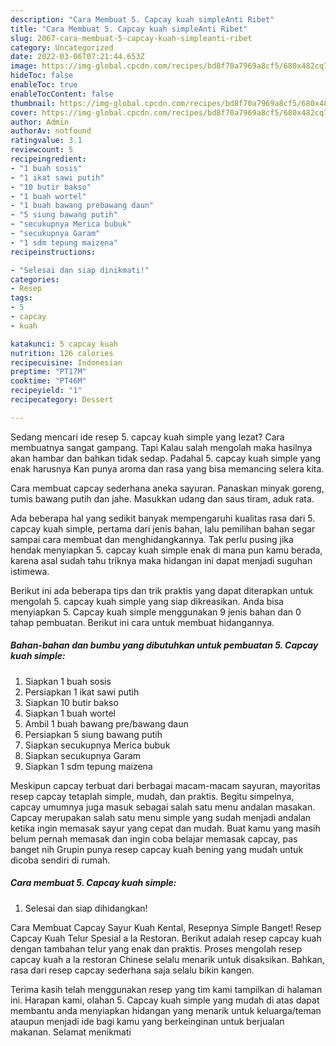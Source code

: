 ```yaml
---
description: "Cara Membuat 5. Capcay kuah simpleAnti Ribet"
title: "Cara Membuat 5. Capcay kuah simpleAnti Ribet"
slug: 2067-cara-membuat-5-capcay-kuah-simpleanti-ribet
category: Uncategorized
date: 2022-03-06T07:21:44.653Z
image: https://img-global.cpcdn.com/recipes/bd8f70a7969a8cf5/680x482cq70/5-capcay-kuah-simple-foto-resep-utama.jpg
hideToc: false
enableToc: true
enableTocContent: false
thumbnail: https://img-global.cpcdn.com/recipes/bd8f70a7969a8cf5/680x482cq70/5-capcay-kuah-simple-foto-resep-utama.jpg
cover: https://img-global.cpcdn.com/recipes/bd8f70a7969a8cf5/680x482cq70/5-capcay-kuah-simple-foto-resep-utama.jpg
author: Admin
authorAv: notfound
ratingvalue: 3.1
reviewcount: 5
recipeingredient:
- "1 buah sosis"
- "1 ikat sawi putih"
- "10 butir bakso"
- "1 buah wortel"
- "1 buah bawang prebawang daun"
- "5 siung bawang putih"
- "secukupnya Merica bubuk"
- "secukupnya Garam"
- "1 sdm tepung maizena"
recipeinstructions:

- "Selesai dan siap dinikmati!"
categories:
- Resep
tags:
- 5
- capcay
- kuah

katakunci: 5 capcay kuah 
nutrition: 126 calories
recipecuisine: Indonesian
preptime: "PT17M"
cooktime: "PT46M"
recipeyield: "1"
recipecategory: Dessert

---
```



Sedang mencari ide resep 5. capcay kuah simple yang lezat? Cara membuatnya sangat gampang. Tapi Kalau salah mengolah maka hasilnya akan hambar dan bahkan tidak sedap. Padahal 5. capcay kuah simple yang enak harusnya Kan punya aroma dan rasa yang bisa memancing selera kita.


Cara membuat capcay sederhana aneka sayuran. Panaskan minyak goreng, tumis bawang putih dan jahe. Masukkan udang dan saus tiram, aduk rata.

Ada beberapa hal yang sedikit banyak mempengaruhi kualitas rasa dari 5. capcay kuah simple, pertama dari jenis bahan, lalu pemilihan bahan segar sampai cara membuat dan menghidangkannya. Tak perlu pusing jika hendak menyiapkan 5. capcay kuah simple enak di mana pun kamu berada, karena asal sudah tahu triknya maka hidangan ini dapat menjadi suguhan istimewa.


Berikut ini ada beberapa tips dan trik praktis yang dapat diterapkan untuk mengolah 5. capcay kuah simple yang siap dikreasikan. Anda bisa menyiapkan 5. Capcay kuah simple menggunakan 9 jenis bahan dan 0 tahap pembuatan. Berikut ini cara untuk membuat hidangannya.

<!--inarticleads1-->

##### Bahan-bahan dan bumbu yang dibutuhkan untuk pembuatan 5. Capcay kuah simple:

1. Siapkan 1 buah sosis
1. Persiapkan 1 ikat sawi putih
1. Siapkan 10 butir bakso
1. Siapkan 1 buah wortel
1. Ambil 1 buah bawang pre/bawang daun
1. Persiapkan 5 siung bawang putih
1. Siapkan secukupnya Merica bubuk
1. Siapkan secukupnya Garam
1. Siapkan 1 sdm tepung maizena


Meskipun capcay terbuat dari berbagai macam-macam sayuran, mayoritas resep capcay tetaplah simple, mudah, dan praktis. Begitu simpelnya, capcay umumnya juga masuk sebagai salah satu menu andalan masakan. Capcay merupakan salah satu menu simple yang sudah menjadi andalan ketika ingin memasak sayur yang cepat dan mudah. Buat kamu yang masih belum pernah memasak dan ingin coba belajar memasak capcay, pas banget nih Grupin punya resep capcay kuah bening yang mudah untuk dicoba sendiri di rumah. 

<!--inarticleads2-->

##### Cara membuat 5. Capcay kuah simple:


1. Selesai dan siap dihidangkan!

Cara Membuat Capcay Sayur Kuah Kental, Resepnya Simple Banget! Resep Capcay Kuah Telur Spesial a la Restoran. Berikut adalah resep capcay kuah dengan tambahan telur yang enak dan praktis. Proses mengolah resep capcay kuah a la restoran Chinese selalu menarik untuk disaksikan. Bahkan, rasa dari resep capcay sederhana saja selalu bikin kangen. 

Terima kasih telah menggunakan resep yang tim kami tampilkan di halaman ini. Harapan kami, olahan 5. Capcay kuah simple yang mudah di atas dapat membantu anda menyiapkan hidangan yang menarik untuk keluarga/teman ataupun menjadi ide bagi kamu yang berkeinginan untuk berjualan makanan. Selamat menikmati
